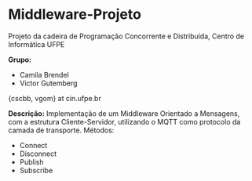 # Middleware-Projeto
Projeto da cadeira de Programação Concorrente e Distribuída, Centro de Informática UFPE

**Grupo:**
* Camila Brendel
* Victor Gutemberg

{cscbb, vgom} at cin.ufpe.br

**Descrição:**
Implementação de um Middleware Orientado a Mensagens, com a estrutura Cliente-Servidor, utilizando o MQTT como protocolo da camada de transporte.
Métodos:
* Connect
* Disconnect
* Publish
* Subscribe
